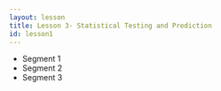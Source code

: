 ```yaml
---
layout: lesson
title: Lesson 3- Statistical Testing and Prediction
id: lesson1
---
```


* Segment 1
* Segment 2
* Segment 3

